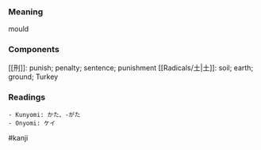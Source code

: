 ### Meaning

mould

### Components

[[刑]]: punish; penalty; sentence; punishment [[Radicals/土|土]]: soil; earth; ground; Turkey

### Readings

```
- Kunyomi: かた、-がた
- Onyomi: ケイ
```

#kanji